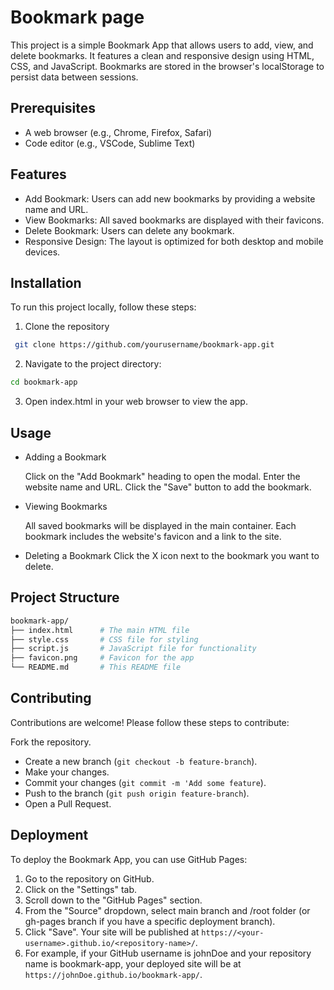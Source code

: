 
# Bookmark page

This project is a simple Bookmark App that allows users to add, view, and delete bookmarks. It features a clean and responsive design using HTML, CSS, and JavaScript. Bookmarks are stored in the browser's localStorage to persist data between sessions.


## Prerequisites
- A web browser (e.g., Chrome, Firefox, Safari)
- Code editor (e.g., VSCode, Sublime Text)
## Features

- Add Bookmark: Users can add new bookmarks by providing a website name and URL.
- View Bookmarks: All saved bookmarks are displayed with their favicons.
- Delete Bookmark: Users can delete any bookmark.
- Responsive Design: The layout is optimized for both desktop and mobile devices.



## Installation

To run this project locally, follow these steps:

1. Clone the repository

```bash
 git clone https://github.com/yourusername/bookmark-app.git
```
2. Navigate to the project directory:
```bash
cd bookmark-app
```
3. Open index.html in your web browser to view the app.
## Usage

- Adding a Bookmark

   Click on the "Add Bookmark" heading to open the modal.
   Enter the website name and URL.
   Click the "Save" button to add the bookmark.
   
- Viewing Bookmarks

  All saved bookmarks will be displayed in the main container.
  Each bookmark includes the website's favicon and a link to the site.

- Deleting a Bookmark
  Click the X icon next to the bookmark you want to delete.


## Project Structure

```bash
bookmark-app/
├── index.html      # The main HTML file
├── style.css       # CSS file for styling
├── script.js       # JavaScript file for functionality
├── favicon.png     # Favicon for the app
└── README.md       # This README file
```
## Contributing

Contributions are welcome! Please follow these steps to contribute:

Fork the repository.

- Create a new branch (`git checkout -b feature-branch`).
- Make your changes.
- Commit your changes (`git commit -m 'Add some feature`).
- Push to the branch (`git push origin feature-branch`).
- Open a Pull Request.


## Deployment

To deploy the Bookmark App, you can use GitHub Pages:

1. Go to the repository on GitHub.
2. Click on the "Settings" tab.
3. Scroll down to the "GitHub Pages" section.
4. From the "Source" dropdown, select main branch and /root folder (or gh-pages branch if you have a specific deployment branch).
5. Click "Save". Your site will be published at `https://<your-username>.github.io/<repository-name>/`.
6. For example, if your GitHub username is johnDoe and your repository name is bookmark-app, your deployed site will be at `https://johnDoe.github.io/bookmark-app/`.

